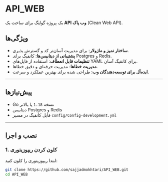 # API_WEB

یک پروژه گولنگ برای ساخت یک **API وب پاک** (Clean Web API).

## ویژگی‌ها

- **ساختار تمیز و ماژولار**: برای مدیریت آسان‌تر کد و گسترش پذیری.
- **پشتیبانی از دیتابیس‌ها**: کانفیگ برای Postgres و Redis.
- **تنظیمات قابل انعطاف**: استفاده از فایل‌های YAML برای کانفیگ آسان.
- **مدیریت خطاها**: مدیریت حرفه‌ای و دقیق خطاها.
- **ایده‌آل برای توسعه‌دهندگان وب**: طراحی شده برای بهترین عملکرد و سرعت.

---

## پیش‌نیازها

- Go نسخه `1.18` یا بالاتر
- دیتابیس Postgres و Redis
- فایل کانفیگ در مسیر `config/Config-development.yml`

---

## نصب و اجرا

### 1. **کلون کردن ریپوزیتوری**
ابتدا ریپوزیتوری را کلون کنید:
```bash
git clone https://github.com/sajjadmokhtari/API_WEB.git
cd API_WEB
